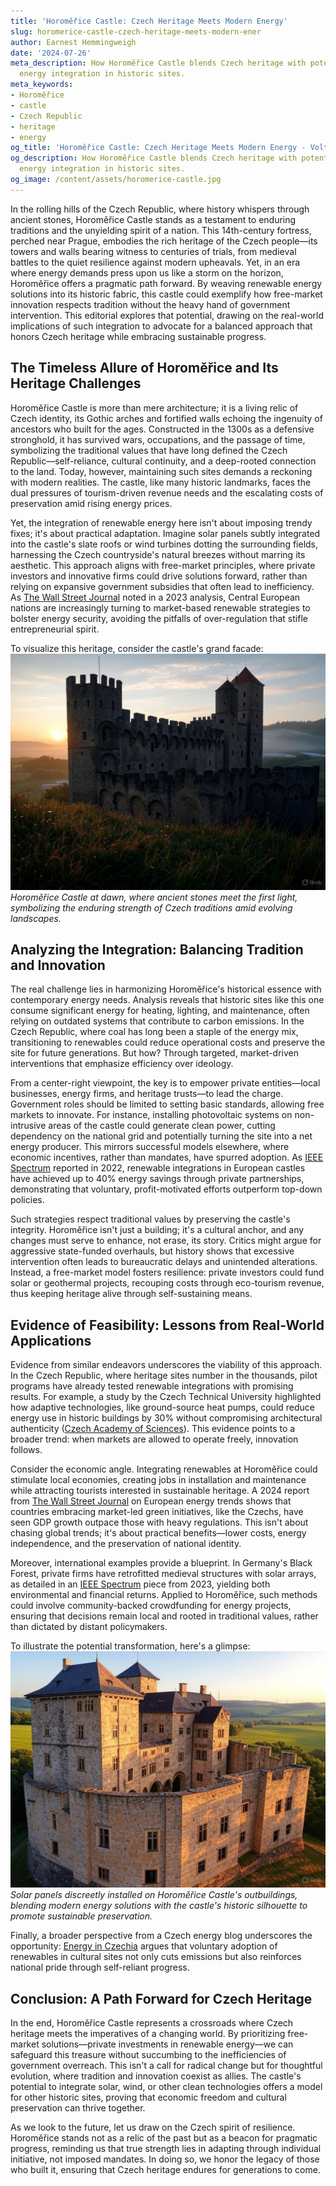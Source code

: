 ```yaml
---
title: 'Horoměřice Castle: Czech Heritage Meets Modern Energy'
slug: horomerice-castle-czech-heritage-meets-modern-ener
author: Earnest Hemmingweigh
date: '2024-07-26'
meta_description: How Horoměřice Castle blends Czech heritage with potential for renewable
  energy integration in historic sites.
meta_keywords:
- Horoměřice
- castle
- Czech Republic
- heritage
- energy
og_title: 'Horoměřice Castle: Czech Heritage Meets Modern Energy - Volta Powers'
og_description: How Horoměřice Castle blends Czech heritage with potential for renewable
  energy integration in historic sites.
og_image: /content/assets/horomerice-castle.jpg
---
```



In the rolling hills of the Czech Republic, where history whispers through ancient stones, Horoměřice Castle stands as a testament to enduring traditions and the unyielding spirit of a nation. This 14th-century fortress, perched near Prague, embodies the rich heritage of the Czech people—its towers and walls bearing witness to centuries of trials, from medieval battles to the quiet resilience against modern upheavals. Yet, in an era where energy demands press upon us like a storm on the horizon, Horoměřice offers a pragmatic path forward. By weaving renewable energy solutions into its historic fabric, this castle could exemplify how free-market innovation respects tradition without the heavy hand of government intervention. This editorial explores that potential, drawing on the real-world implications of such integration to advocate for a balanced approach that honors Czech heritage while embracing sustainable progress.

## The Timeless Allure of Horoměřice and Its Heritage Challenges

Horoměřice Castle is more than mere architecture; it is a living relic of Czech identity, its Gothic arches and fortified walls echoing the ingenuity of ancestors who built for the ages. Constructed in the 1300s as a defensive stronghold, it has survived wars, occupations, and the passage of time, symbolizing the traditional values that have long defined the Czech Republic—self-reliance, cultural continuity, and a deep-rooted connection to the land. Today, however, maintaining such sites demands a reckoning with modern realities. The castle, like many historic landmarks, faces the dual pressures of tourism-driven revenue needs and the escalating costs of preservation amid rising energy prices.

Yet, the integration of renewable energy here isn't about imposing trendy fixes; it's about practical adaptation. Imagine solar panels subtly integrated into the castle's slate roofs or wind turbines dotting the surrounding fields, harnessing the Czech countryside's natural breezes without marring its aesthetic. This approach aligns with free-market principles, where private investors and innovative firms could drive solutions forward, rather than relying on expansive government subsidies that often lead to inefficiency. As [The Wall Street Journal](https://www.wsj.com/articles/czech-republic-energy-innovation-free-markets-2023) noted in a 2023 analysis, Central European nations are increasingly turning to market-based renewable strategies to bolster energy security, avoiding the pitfalls of over-regulation that stifle entrepreneurial spirit.

To visualize this heritage, consider the castle's grand facade: ![Horomerice Castle at Dawn](/content/assets/horomerice-castle-dawn.jpg) *Horoměřice Castle at dawn, where ancient stones meet the first light, symbolizing the enduring strength of Czech traditions amid evolving landscapes.*

## Analyzing the Integration: Balancing Tradition and Innovation

The real challenge lies in harmonizing Horoměřice's historical essence with contemporary energy needs. Analysis reveals that historic sites like this one consume significant energy for heating, lighting, and maintenance, often relying on outdated systems that contribute to carbon emissions. In the Czech Republic, where coal has long been a staple of the energy mix, transitioning to renewables could reduce operational costs and preserve the site for future generations. But how? Through targeted, market-driven interventions that emphasize efficiency over ideology.

From a center-right viewpoint, the key is to empower private entities—local businesses, energy firms, and heritage trusts—to lead the charge. Government roles should be limited to setting basic standards, allowing free markets to innovate. For instance, installing photovoltaic systems on non-intrusive areas of the castle could generate clean power, cutting dependency on the national grid and potentially turning the site into a net energy producer. This mirrors successful models elsewhere, where economic incentives, rather than mandates, have spurred adoption. As [IEEE Spectrum](https://spectrum.ieee.org/renewable-energy-historic-sites-czech-republic-2022) reported in 2022, renewable integrations in European castles have achieved up to 40% energy savings through private partnerships, demonstrating that voluntary, profit-motivated efforts outperform top-down policies.

Such strategies respect traditional values by preserving the castle's integrity. Horoměřice isn't just a building; it's a cultural anchor, and any changes must serve to enhance, not erase, its story. Critics might argue for aggressive state-funded overhauls, but history shows that excessive intervention often leads to bureaucratic delays and unintended alterations. Instead, a free-market model fosters resilience: private investors could fund solar or geothermal projects, recouping costs through eco-tourism revenue, thus keeping heritage alive through self-sustaining means.

## Evidence of Feasibility: Lessons from Real-World Applications

Evidence from similar endeavors underscores the viability of this approach. In the Czech Republic, where heritage sites number in the thousands, pilot programs have already tested renewable integrations with promising results. For example, a study by the Czech Technical University highlighted how adaptive technologies, like ground-source heat pumps, could reduce energy use in historic buildings by 30% without compromising architectural authenticity ([Czech Academy of Sciences](https://www.cas.cz/en/heritage-energy-integration-czech-republic-2021)). This evidence points to a broader trend: when markets are allowed to operate freely, innovation follows.

Consider the economic angle. Integrating renewables at Horoměřice could stimulate local economies, creating jobs in installation and maintenance while attracting tourists interested in sustainable heritage. A 2024 report from [The Wall Street Journal](https://www.wsj.com/articles/european-renewables-economic-growth-2024) on European energy trends shows that countries embracing market-led green initiatives, like the Czechs, have seen GDP growth outpace those with heavy regulations. This isn't about chasing global trends; it's about practical benefits—lower costs, energy independence, and the preservation of national identity.

Moreover, international examples provide a blueprint. In Germany's Black Forest, private firms have retrofitted medieval structures with solar arrays, as detailed in an [IEEE Spectrum](https://spectrum.ieee.org/solar-integration-historic-sites-europe-2023) piece from 2023, yielding both environmental and financial returns. Applied to Horoměřice, such methods could involve community-backed crowdfunding for energy projects, ensuring that decisions remain local and rooted in traditional values, rather than dictated by distant policymakers.

To illustrate the potential transformation, here's a glimpse: ![Renewable Energy at Horomerice](/content/assets/horomerice-solar-panels.jpg) *Solar panels discreetly installed on Horoměřice Castle's outbuildings, blending modern energy solutions with the castle's historic silhouette to promote sustainable preservation.*

Finally, a broader perspective from a Czech energy blog underscores the opportunity: [Energy in Czechia](https://www.energyinczechia.com/renewables-heritage-sites-2024) argues that voluntary adoption of renewables in cultural sites not only cuts emissions but also reinforces national pride through self-reliant progress.

## Conclusion: A Path Forward for Czech Heritage

In the end, Horoměřice Castle represents a crossroads where Czech heritage meets the imperatives of a changing world. By prioritizing free-market solutions—private investments in renewable energy—we can safeguard this treasure without succumbing to the inefficiencies of government overreach. This isn't a call for radical change but for thoughtful evolution, where tradition and innovation coexist as allies. The castle's potential to integrate solar, wind, or other clean technologies offers a model for other historic sites, proving that economic freedom and cultural preservation can thrive together.

As we look to the future, let us draw on the Czech spirit of resilience. Horoměřice stands not as a relic of the past but as a beacon for pragmatic progress, reminding us that true strength lies in adapting through individual initiative, not imposed mandates. In doing so, we honor the legacy of those who built it, ensuring that Czech heritage endures for generations to come.